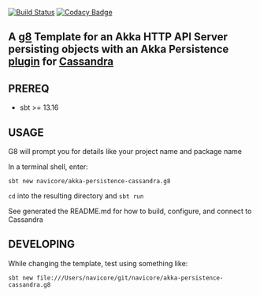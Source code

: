 [![Build Status](https://travis-ci.org/navicore/akka-persistence-cassandra.g8.svg?branch=master)](https://travis-ci.org/navicore/akka-persistence-cassandra.g8)
[![Codacy Badge](https://api.codacy.com/project/badge/Grade/cb845fd62c794295a9a5893f34ca9a7e)](https://www.codacy.com/app/navicore/akka-persistence-cassandra.g8?utm_source=github.com&amp;utm_medium=referral&amp;utm_content=navicore/akka-persistence-cassandra.g8&amp;utm_campaign=Badge_Grade)

A [g8] Template for an Akka HTTP API Server persisting objects with an Akka Persistence [plugin] for [Cassandra]
---

## PREREQ

  * sbt >= 13.16

## USAGE

G8 will prompt you for details like your project name and package name

In a terminal shell, enter:

```console
sbt new navicore/akka-persistence-cassandra.g8 
```

`cd` into the resulting directory and `sbt run`

See generated the README.md for how to build, configure, and connect to Cassandra

[plugin]: https://github.com/akka/akka-persistence-cassandra
[Cassandra]: http://cassandra.apache.org/
[g8]: http://www.foundweekends.org/giter8/
[g8 setup]: http://www.foundweekends.org/giter8/setup.html 


## DEVELOPING

While changing the template, test using something like:

```console
sbt new file:///Users/navicore/git/navicore/akka-persistence-cassandra.g8
```

